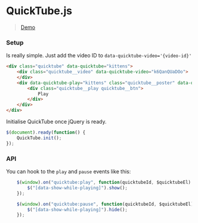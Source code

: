 # QuickTube.js

> [Demo](https://rawgit.com/springload/Quicktube.js/master/index.html)

### Setup
Is really simple. Just add the video ID to `data-quicktube-video='{video-id}'`

```html
<div class="quicktube" data-quicktube="kittens">
    <div class="quicktube__video" data-quicktube-video="k6QanQUaDOo">
    </div>
    <div data-quicktube-play="kittens" class="quicktube__poster" data-quicktube-poster>
        <div class="quicktube__play quicktube__btn">
            Play
        </div>
    </div>
</div>
```

Initialise QuickTube once jQuery is ready.

```javascript
$(document).ready(function() {
    QuickTube.init();
});
```

### API

You can hook to the `play` and `pause` events like this:

```javascript
    $(window).on("quicktube:play", function(quicktubeId, $quicktubeEl) {
        $("[data-show-while-playing]").show();
    });

    $(window).on("quicktube:pause", function(quicktubeId, $quicktubeEl) {
        $("[data-show-while-playing]").hide();
    });

```
